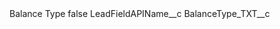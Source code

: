 <?xml version="1.0" encoding="UTF-8"?>
<CustomMetadata xmlns="http://soap.sforce.com/2006/04/metadata" xmlns:xsi="http://www.w3.org/2001/XMLSchema-instance" xmlns:xsd="http://www.w3.org/2001/XMLSchema">
    <label>Balance Type</label>
    <protected>false</protected>
    <values>
        <field>LeadFieldAPIName__c</field>
        <value xsi:type="xsd:string">BalanceType_TXT__c</value>
    </values>
</CustomMetadata>
